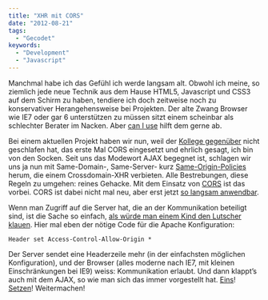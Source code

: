 ```yaml
---
title: "XHR mit CORS"
date: "2012-08-21"
tags:
  - "Gecodet"
keywords:
  - "Development"
  - "Javascript"
---
```


Manchmal habe ich das Gefühl ich werde langsam alt. Obwohl ich meine, so ziemlich jede neue Technik aus dem Hause HTML5, Javascript und CSS3 auf dem Schirm zu haben, tendiere ich doch zeitweise noch zu konservativer Herangehensweise bei Projekten. Der alte Zwang Browser wie IE7 oder gar 6 unterstützen zu müssen sitzt einem scheinbar als schlechter Berater im Nacken. Aber [can I use](http://caniuse.com) hilft dem gerne ab.

Bei einem aktuellen Projekt haben wir nun, weil der [Kollege gegenüber](http://arnalyse.de) nicht geschlafen hat, das erste Mal CORS eingesetzt und ehrlich gesagt, ich bin von den Socken. Seit uns das Modewort AJAX begegnet ist, schlagen wir uns ja nun mit Same-Domain-, Same-Server- kurz [Same-Origin-Policies](http://de.wikipedia.org/wiki/Same-Origin-Policy) herum, die einem Crossdomain-XHR verbieten. Alle Bestrebungen, diese Regeln zu umgehen: reines Gehacke. Mit dem Einsatz von [CORS](http://www.w3.org/TR/cors/) ist das vorbei. CORS ist dabei nicht mal neu, aber erst jetzt [so langsam anwendbar](http://caniuse.com/#search=cors).

Wenn man Zugriff auf die Server hat, die an der Kommunikation beteiligt sind, ist die Sache so einfach, [als würde man einem Kind den Lutscher klauen](http://enable-cors.org/). Hier mal eben der nötige Code für die Apache Konfiguration:

```
Header set Access-Control-Allow-Origin *
```

Der Server sendet eine Headerzeile mehr (in der einfachsten möglichen Konfiguration), und der Browser (alles moderne nach IE7, mit kleinen Einschränkungen bei IE9) weiss: Kommunikation erlaubt. Und dann klappt’s auch mit dem AJAX, so wie man sich das immer vorgestellt hat. [Eins](http://www.nczonline.net/blog/2010/05/25/cross-domain-ajax-with-cross-origin-resource-sharing/)! [Setzen](https://developer.mozilla.org/en-US/docs/HTTP_access_control)! Weitermachen!
